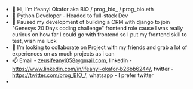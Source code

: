 - 👋 Hi, I’m Ifeanyi Okafor aka BIO / prog_bio_ / prog_bio.eth
- 👀 Python Developer - Headed to full-stack Dev
- 🌱 Paused my development of building a CRM with django to join "Genesys 20 Days coding challenge" frontend role cause I was really curious on how far I could go with frontend so I put my frontend skill to test, wish me luck
- 💞️ I’m looking to collaborate on Project with my friends and grab a lot of experiences on as much projects as i can
- 📫 Email - zeusifeanyi058@gmail.com, linkedin - https://www.linkedin.com/in/ifeanyi-okafor-b26bb6244/, twitter - https://twitter.com/prog_BIO_/, whatsapp - I prefer twitter
- 

<!---
Okafor-Ifeanyi/Okafor-Ifeanyi is a ✨ special ✨ repository because its `README.md` (this file) appears on your GitHub profile.
You can click the Preview link to take a look at your changes.
--->
